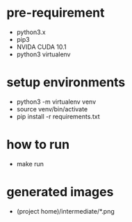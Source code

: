 # pre-requirement
- python3.x
- pip3
- NVIDA CUDA 10.1
- python3 virtualenv

# setup environments
- python3 -m virtualenv venv
- source venv/bin/activate
- pip install -r requirements.txt

# how to run
- make run

# generated images
- (project home)/intermediate/\*.png
